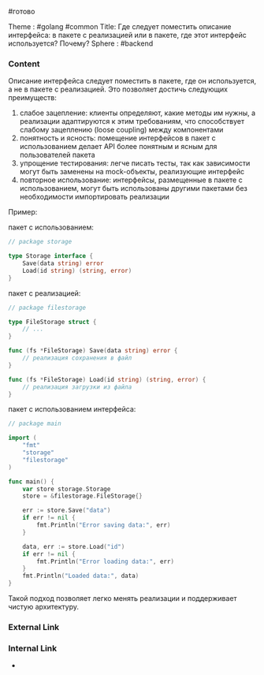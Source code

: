#готово 

Theme : #golang #common 
Title: Где следует поместить описание интерфейса: в пакете с реализацией или в пакете, где этот интерфейс используется? Почему?
Sphere : #backend

### Content

Описание интерфейса следует поместить в пакете, где он используется, а не в пакете с реализацией. Это позволяет достичь следующих преимуществ:

1. слабое зацепление: клиенты определяют, какие методы им нужны, а реализации адаптируются к этим требованиям, что способствует слабому зацеплению (loose coupling) между компонентами
2. понятность и ясность: помещение интерфейсов в пакет с использованием делает API более понятным и ясным для пользователей пакета
3. упрощение тестирования: легче писать тесты, так как зависимости могут быть заменены на mock-объекты, реализующие интерфейс
4. повторное использование: интерфейсы, размещенные в пакете с использованием, могут быть использованы другими пакетами без необходимости импортировать реализации

Пример:

пакет с использованием:

```go
// package storage

type Storage interface {
    Save(data string) error
    Load(id string) (string, error)
}
```

пакет с реализацией:

```go
// package filestorage

type FileStorage struct {
    // ...
}

func (fs *FileStorage) Save(data string) error {
    // реализация сохранения в файл
}

func (fs *FileStorage) Load(id string) (string, error) {
    // реализация загрузки из файла
}
```

пакет с использованием интерфейса:

```go
// package main

import (
    "fmt"
    "storage"
    "filestorage"
)

func main() {
    var store storage.Storage
    store = &filestorage.FileStorage{}

    err := store.Save("data")
    if err != nil {
        fmt.Println("Error saving data:", err)
    }

    data, err := store.Load("id")
    if err != nil {
        fmt.Println("Error loading data:", err)
    }
    fmt.Println("Loaded data:", data)
}
```

Такой подход позволяет легко менять реализации и поддерживает чистую архитектуру.

### External Link



### Internal Link

- 